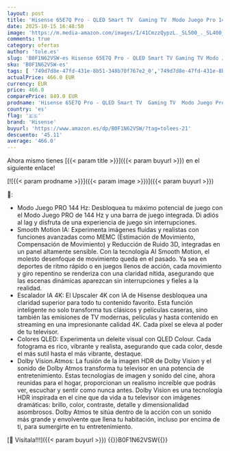 ```yaml
---
layout: post
title: 'Hisense 65E7Q Pro - QLED Smart TV  Gaming TV  Modo Juego Pro 144Hz  AMD Freesync Premium Pro  Dolby Vision IQ + Dolby Atmos  Hi-Concerto  Procesador Hi-View Engine'
date: 2025-10-15 16:48:58
image: 'https://m.media-amazon.com/images/I/41CmzzQypzL._SL500_._SL400_.jpg'
comments: true
category: ofertas
author: 'tole.es'
slug: 'B0F1N62VSW-es Hisense 65E7Q Pro - QLED Smart TV Gaming TV Modo Juego Pro...'
sku: 'B0F1N62VSW-es'
tags: [ '749d7d8e-47fd-431e-8b51-348b70f767e2_0','749d7d8e-47fd-431e-8b51-348b70f767e2_6901','Arborist Merchandising Root','Electrónica','Self Service','Special Features Stores','TV, vídeo y home cinema','Televisores','Top Brands Tech Selection','Top Brands Tech TVs','hisense','smart','tv','🇪🇸', ]
actualPrice: 466.0 EUR
currency: EUR
price: 466.0
comparePrice: 849.0 EUR
prodname: 'Hisense 65E7Q Pro - QLED Smart TV  Gaming TV  Modo Juego Pro 144Hz  AMD Freesync Premium Pro  Dolby Vision IQ + Dolby Atmos  Hi-Concerto  Procesador Hi-View Engine'
country: 'es'
flag: '🇪🇸'
brand: 'Hisense'
buyurl: 'https://www.amazon.es/dp/B0F1N62VSW/?tag=tolees-21'
descuento: '45.11'
average: '466.0'
---
```


Ahora mismo tienes [{{< param title >}}]({{< param buyurl >}}) en el siguiente enlace!

[![{{< param prodname >}}]({{< param image >}})]({{< param buyurl >}})

🔎:

- Modo Juego PRO 144 Hz: Desbloquea tu máximo potencial de juego con el Modo Juego PRO de 144 Hz y una barra de juego integrada. Di adiós al lag y disfruta de una experiencia de juego sin interrupciones.
- Smooth Motion IA: Experimenta imágenes fluidas y realistas con funciones avanzadas como MEMC (Estimación de Movimiento, Compensación de Movimiento) y Reducción de Ruido 3D, integradas en un panel altamente sensible. Con la tecnología AI Smooth Motion, el molesto desenfoque de movimiento queda en el pasado. Ya sea en deportes de ritmo rápido o en juegos llenos de acción, cada movimiento y giro repentino se renderiza con una claridad nítida, asegurando que las escenas dinámicas aparezcan sin interrupciones y fieles a la realidad.
- Escalador IA 4K: El Upscaler 4K con IA de Hisense desbloquea una claridad superior para todo tu contenido favorito. Esta función inteligente no solo transforma tus clásicos y películas caseras, sino también las emisiones de TV modernas, películas y hasta contenido en streaming en una impresionante calidad 4K. Cada píxel se eleva al poder de tu televisor.
- Colores QLED: Experimenta un deleite visual con QLED Colour. Cada fotograma es rico, vibrante y realista, asegurando que cada color, desde el más sutil hasta el más vibrante, destaque.
- Dolby Vision.Atmos: La fusión de la imagen HDR de Dolby Vision y el sonido de Dolby Atmos transforma tu televisor en una potencia de entretenimiento. Estas tecnologías de imagen y sonido del cine, ahora reunidas para el hogar, proporcionan un realismo increíble que podrás ver, escuchar y sentir como nunca antes. Dolby Vision es una tecnología HDR inspirada en el cine que da vida a tu televisor con imágenes dramáticas: brillo, color, contraste, detalle y dimensionalidad asombrosos. Dolby Atmos te sitúa dentro de la acción con un sonido más grande y envolvente que llena tu habitación, incluso por encima de ti, para sumergirte en tu entretenimiento.

[🛒 Visítala!!!]({{< param buyurl >}})
{{<world>}}B0F1N62VSW{{</world>}}
